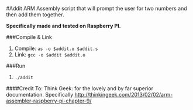 #Addit
ARM Assembly script that will prompt the user for two numbers and then add them together. 

**Specifically made and tested on Raspberry PI.**

###Compile & Link
1. Compile: `as -o $addit.o $addit.s`
2. Link: `gcc -o $addit $addit.o`

###Run
1. `./addit`

####Credit To:
Think Geek: for the lovely and by far superior documentation.
Specifically http://thinkingeek.com/2013/02/02/arm-assembler-raspberry-pi-chapter-9/ 
